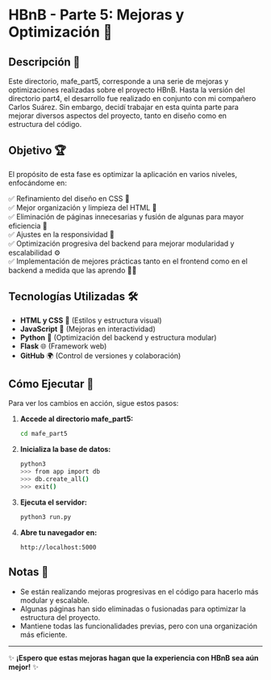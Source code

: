 # HBnB - Parte 5: Mejoras y Optimización 🚀

## Descripción 📌
Este directorio, mafe_part5, corresponde a una serie de mejoras y optimizaciones realizadas sobre el proyecto HBnB. Hasta la versión del directorio part4, el desarrollo fue realizado en conjunto con mi compañero Carlos Suárez. Sin embargo, decidí trabajar en esta quinta parte para mejorar diversos aspectos del proyecto, tanto en diseño como en estructura del código.

## Objetivo 🏆
El propósito de esta fase es optimizar la aplicación en varios niveles, enfocándome en:

✅ Refinamiento del diseño en CSS 🎨  
✅ Mejor organización y limpieza del HTML 📄  
✅ Eliminación de páginas innecesarias y fusión de algunas para mayor eficiencia 🔄  
✅ Ajustes en la responsividad 📱  
✅ Optimización progresiva del backend para mejorar modularidad y escalabilidad ⚙️  
✅ Implementación de mejores prácticas tanto en el frontend como en el backend a medida que las aprendo 📖✨  

## Tecnologías Utilizadas 🛠️
- **HTML y CSS** 🎨 (Estilos y estructura visual)
- **JavaScript** 📜 (Mejoras en interactividad)
- **Python** 🐍 (Optimización del backend y estructura modular)
- **Flask** 🌐 (Framework web)
- **GitHub** 🌍 (Control de versiones y colaboración)

## Cómo Ejecutar 🚀
Para ver los cambios en acción, sigue estos pasos:

1. **Accede al directorio mafe_part5:**
   ```bash
   cd mafe_part5
   ```

2. **Inicializa la base de datos:**
   ```bash
   python3
   >>> from app import db
   >>> db.create_all()
   >>> exit()
   ```
3. **Ejecuta el servidor:**
   ```bash
   python3 run.py
   ```
4. **Abre tu navegador en:**
   ```
   http://localhost:5000
   ```

## Notas 📝
- Se están realizando mejoras progresivas en el código para hacerlo más modular y escalable.
- Algunas páginas han sido eliminadas o fusionadas para optimizar la estructura del proyecto.
- Mantiene todas las funcionalidades previas, pero con una organización más eficiente.

---
✨ **¡Espero que estas mejoras hagan que la experiencia con HBnB sea aún mejor!** ✨

